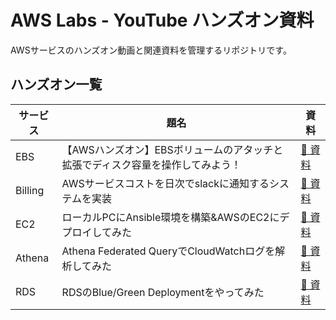 # AWS Labs - YouTube ハンズオン資料

AWSサービスのハンズオン動画と関連資料を管理するリポジトリです。

## ハンズオン一覧

| サービス | 題名                                                                           | 資料                                            |
| -------- | ------------------------------------------------------------------------------ | ----------------------------------------------- |
| EBS      | 【AWSハンズオン】EBSボリュームのアタッチと拡張でディスク容量を操作してみよう！ | [📁 資料](handson/001_ebs-extend-handson/)       |
| Billing  | AWSサービスコストを日次でslackに通知するシステムを実装                         | [📁 資料](handson/002_billing-notification/)     |
| EC2      | ローカルPCにAnsible環境を構築&AWSのEC2にデプロイしてみた                       | [📁 資料](handson/003_deploy-ec2-with-ansible/)  |
| Athena   | Athena Federated QueryでCloudWatchログを解析してみた                           | [📁 資料](handson/004_athena-federated-query/)   |
| RDS      | RDSのBlue/Green Deploymentをやってみた                                         | [📁 資料](handson/005_aurora-blue-green-deploy/) |

